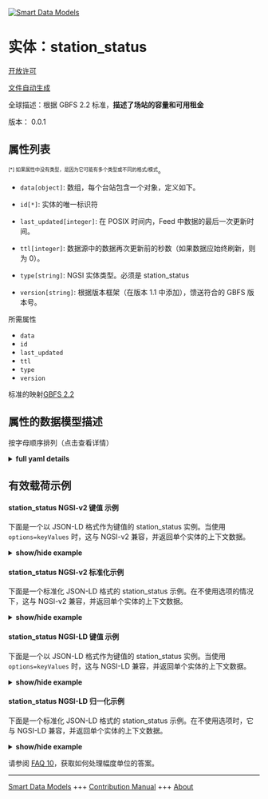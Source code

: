 <!-- 10-Header -->  
[![Smart Data Models](https://smartdatamodels.org/wp-content/uploads/2022/01/SmartDataModels_logo.png "Logo")](https://smartdatamodels.org)  
实体：station_status  
=================<!-- /10-Header -->  
<!-- 15-License -->  
[开放许可](https://github.com/smart-data-models//dataModel.GBFS/blob/master/station_status/LICENSE.md)  
[文件自动生成](https://docs.google.com/presentation/d/e/2PACX-1vTs-Ng5dIAwkg91oTTUdt8ua7woBXhPnwavZ0FxgR8BsAI_Ek3C5q97Nd94HS8KhP-r_quD4H0fgyt3/pub?start=false&loop=false&delayms=3000#slide=id.gb715ace035_0_60)  
<!-- /15-License -->  
<!-- 20-Description -->  
全球描述：根据 GBFS 2.2 标准，**描述了场站的容量和可用租金**  
版本： 0.0.1  
<!-- /20-Description -->  
<!-- 30-PropertiesList -->  

## 属性列表  

<sup><sub>[*] 如果属性中没有类型，是因为它可能有多个类型或不同的格式/模式</sub></sup>。  
- `data[object]`: 数组，每个台站包含一个对象，定义如下。  	  
- `id[*]`: 实体的唯一标识符  - `last_updated[integer]`: 在 POSIX 时间内，Feed 中数据的最后一次更新时间。  - `ttl[integer]`: 数据源中的数据再次更新前的秒数（如果数据应始终刷新，则为 0）。  - `type[string]`: NGSI 实体类型。必须是 station_status  - `version[string]`: 根据版本框架（在版本 1.1 中添加），馈送符合的 GBFS 版本号。  <!-- /30-PropertiesList -->  
<!-- 35-RequiredProperties -->  
所需属性  
- `data`  - `id`  - `last_updated`  - `ttl`  - `type`  - `version`  <!-- /35-RequiredProperties -->  
<!-- 40-RequiredProperties -->  
标准的映射[GBFS 2.2](https://github.com/NABSA/gbfs/blob/v2.2/gbfs.md)  
<!-- /40-RequiredProperties -->  
<!-- 50-DataModelHeader -->  
## 属性的数据模型描述  
按字母顺序排列（点击查看详情）  
<!-- /50-DataModelHeader -->  
<!-- 60-ModelYaml -->  
<details><summary><strong>full yaml details</strong></summary>    
```yaml  
station_status:    
  description: Describes the capacity and rental availability of the station According to the Standard GBFS 2.2    
  properties:    
    data:    
      description: Array that contains one object per station as defined below.    
      properties:    
        stations:    
          items:    
            properties:    
              is_installed:    
                description: 'Is the station currently on the street?'    
                type: boolean    
              is_renting:    
                description: 'Is the station currently renting vehicles?'    
                type: boolean    
              is_returning:    
                description: 'Is the station accepting vehicle returns?'    
                type: boolean    
              last_reported:    
                description: The last time this station reported its status to the operator's backend in POSIX time.    
                minimum: 1450155600    
                type: number    
              num_bikes_available:    
                description: Number of vehicles of any type physically available for rental at the station.    
                minimum: 0    
                type: number    
              num_bikes_disabled:    
                description: Number of disabled vehicles of any type at the station.    
                minimum: 0    
                type: number    
              num_docks_available:    
                description: Number of functional docks physically at the station.    
                minimum: 0    
                type: number    
              num_docks_disabled:    
                description: Number of empty but disabled docks at the station.    
                minimum: 0    
                type: number    
              station_id:    
                description: Identifier of a station.    
                type: string    
              vehicle_docks_available:    
                dependencies:    
                  vehicle_docks_available:    
                    - vehicle_type_ids    
                    - count    
                description: Object displaying available docks by vehicle type (added in v2.1-RC).    
                items:    
                  properties:    
                    count:    
                      description: A number representing the total number of available docks for the defined vehicle type (added in v2.1-RC).    
                      minimum: 0    
                      type: number    
                    vehicle_type_ids:    
                      description: An array of strings where each string represents a vehicle_type_id that is able to use a particular type of dock at the station (added in v2.1-RC).    
                      items:    
                        type: string    
                      type: array    
                  type: object    
                type: array    
              vehicles:    
                description: Array of objects containing data about a specific vehicle that is present at the docking station (added in v2.1-RC).    
                items:    
                  properties:    
                    bike_id:    
                      description: Rotated identifier of a vehicle (added in v2.1-RC).    
                      type: string    
                    current_range_meters:    
                      description: The furthest distance in meters that the vehicle can travel without recharging or refueling with the vehicle's current charge or fuel (added in v2.1-RC).    
                      minimum: 0    
                      type: number    
                    is_disabled:    
                      description: 'Is the vehicle currently disabled (broken)? (added in v2.1-RC)'    
                      type: boolean    
                    is_reserved:    
                      description: 'Is the vehicle currently reserved for someone else? (added in v2.1-RC)'    
                      type: boolean    
                    vehicle_type_id:    
                      description: The vehicle_type_id of this vehicle as described in vehicle_types.json (added in v2.1-RC).    
                      type: string    
                  type: object    
                required:    
                  - bike_id    
                  - is_reserved    
                  - is_disabled    
                  - vehicle_type_id    
                type: array    
              vehicles_types_available:    
                description: Array of objects displaying the total number of each vehicle type at the station (added in v2.1-RC).    
                items:    
                  properties:    
                    count:    
                      description: A number representing the total amount of this vehicle type at the station (added in v2.1-RC).    
                      minimum: 0    
                      type: number    
                    vehicle_type_id:    
                      description: The vehicle_type_id of vehicle at the station (added in v2.1-RC).    
                      type: string    
                  type: object    
                type: array    
            type: object    
          required:    
            - station_id    
            - num_bikes_available    
            - is_installed    
            - is_renting    
            - is_returning    
            - last_reported    
          type: array    
      required:    
        - stations    
      type: object    
      x-ngsi:    
        type: Property    
    id:    
      anyOf:    
        - description: Identifier format of any NGSI entity    
          maxLength: 256    
          minLength: 1    
          pattern: ^[\w\-\.\{\}\$\+\*\[\]`|~^@!,:\\]+$    
          type: string    
          x-ngsi:    
            type: Property    
        - description: Identifier format of any NGSI entity    
          format: uri    
          type: string    
          x-ngsi:    
            type: Property    
      description: Unique identifier of the entity    
      x-ngsi:    
        type: Property    
    last_updated:    
      description: Last time the data in the feed was updated in POSIX time.    
      minimum: 1450155600    
      type: integer    
      x-ngsi:    
        type: Property    
    ttl:    
      description: Number of seconds before the data in the feed will be updated again (0 if the data should always be refreshed).    
      minimum: 0    
      type: integer    
      x-ngsi:    
        type: Property    
    type:    
      description: NGSI entity type. It has to be station_status    
      enum:    
        - station_status    
      type: string    
      x-ngsi:    
        type: Property    
    version:    
      description: 'GBFS version number to which the feed conforms, according to the versioning framework (added in v1.1).'    
      enum:    
        - 2.1-RC2    
        - 2.1    
        - 2.2    
        - 3.0    
      type: string    
      x-ngsi:    
        type: Property    
  required:    
    - data    
    - id    
    - last_updated    
    - ttl    
    - type    
    - version    
  type: object    
  x-derived-from: https://github.com/NABSA/gbfs/blob/v2.2/gbfs.md    
  x-disclaimer: 'Redistribution and use in source and binary forms, with or without modification, are permitted  provided that the license conditions are met. Copyleft (c) 2022 Contributors to Smart Data Models Program'    
  x-license-url: https://github.com/smart-data-models/dataModel.GBFS/blob/master/station_status/LICENSE.md    
  x-model-schema: https://smart-data-models.github.io/dataModel.GBFS/station_status/schema.json    
  x-model-tags: GBFS    
  x-version: 0.0.1    
```  
</details>    
<!-- /60-ModelYaml -->  
<!-- 70-MiddleNotes -->  
<!-- /70-MiddleNotes -->  
<!-- 80-Examples -->  
## 有效载荷示例  
#### station_status NGSI-v2 键值 示例  
下面是一个以 JSON-LD 格式作为键值的 station_status 实例。当使用 `options=keyValues` 时，这与 NGSI-v2 兼容，并返回单个实体的上下文数据。  
<details><summary><strong>show/hide example</strong></summary>    
```json  
{  
  "id": "urn:ngsi-ld:station_status:id:FNNO:60592292",  
  "type": "station_status",  
  "last_updated": 1609866247,  
  "ttl": 0,  
  "version": "3.0",  
  "data": {  
    "stations": [  
      {  
        "station_id": "station1",  
        "is_installed": true,  
        "is_renting": true,  
        "is_returning": true,  
        "last_reported": 1609866125,  
        "num_docks_available": 3,  
        "vehicle_docks_available": [  
          {  
            "vehicle_type_ids": [  
              "abc123"  
            ],  
            "count": 2  
          },  
          {  
            "vehicle_type_ids": [  
              "def456"  
            ],  
            "count": 1  
          }  
        ],  
        "num_bikes_available": 1,  
        "vehicle_types_available": [  
          {  
            "vehicle_type_id": "abc123",  
            "count": 1  
          },  
          {  
            "vehicle_type_id": "def456",  
            "count": 0  
          }  
        ]  
      },  
      {  
        "station_id": "station2",  
        "is_installed": true,  
        "is_renting": true,  
        "is_returning": true,  
        "last_reported": 1609866106,  
        "num_docks_available": 8,  
        "vehicle_docks_available": [  
          {  
            "vehicle_type_ids": [  
              "abc123"  
            ],  
            "count": 6  
          },  
          {  
            "vehicle_type_ids": [  
              "def456"  
            ],  
            "count": 2  
          }  
        ],  
        "num_bikes_available": 6,  
        "vehicle_types_available": [  
          {  
            "vehicle_type_id": "abc123",  
            "count": 2  
          },  
          {  
            "vehicle_type_id": "def456",  
            "count": 4  
          }  
        ]  
      }  
    ]  
  }  
}  
```  
</details>  
#### station_status NGSI-v2 标准化示例  
下面是一个标准化 JSON-LD 格式的 station_status 示例。在不使用选项的情况下，这与 NGSI-v2 兼容，并返回单个实体的上下文数据。  
<details><summary><strong>show/hide example</strong></summary>    
```json  
{  
  "id": "urn:ngsi-ld:station_status:id:FNNO:60592292",  
  "type": "station_status",  
  "last_updated": {  
    "type": "Number",  
    "value": 1609866247  
  },  
  "ttl": {  
    "type": "Number",  
    "value": 0  
  },  
  "version": {  
    "type": "Text",  
    "value": "3.0"  
  },  
  "data": {  
    "type": "StructuredValue",  
    "value": {  
      "stations": [  
        {  
          "station_id": "station1",  
          "is_installed": true,  
          "is_renting": true,  
          "is_returning": true,  
          "last_reported": 1609866125,  
          "num_docks_available": 3,  
          "vehicle_docks_available": [  
            {  
              "vehicle_type_ids": [  
                "abc123"  
              ],  
              "count": 2  
            },  
            {  
              "vehicle_type_ids": [  
                "def456"  
              ],  
              "count": 1  
            }  
          ],  
          "num_bikes_available": 1,  
          "vehicle_types_available": [  
            {  
              "vehicle_type_id": "abc123",  
              "count": 1  
            },  
            {  
              "vehicle_type_id": "def456",  
              "count": 0  
            }  
          ]  
        },  
        {  
          "station_id": "station2",  
          "is_installed": true,  
          "is_renting": true,  
          "is_returning": true,  
          "last_reported": 1609866106,  
          "num_docks_available": 8,  
          "vehicle_docks_available": [  
            {  
              "vehicle_type_ids": [  
                "abc123"  
              ],  
              "count": 6  
            },  
            {  
              "vehicle_type_ids": [  
                "def456"  
              ],  
              "count": 2  
            }  
          ],  
          "num_bikes_available": 6,  
          "vehicle_types_available": [  
            {  
              "vehicle_type_id": "abc123",  
              "count": 2  
            },  
            {  
              "vehicle_type_id": "def456",  
              "count": 4  
            }  
          ]  
        }  
      ]  
    }  
  }  
}  
```  
</details>  
#### station_status NGSI-LD 键值 示例  
下面是一个以 JSON-LD 格式作为键值的 station_status 实例。当使用 `options=keyValues` 时，这与 NGSI-LD 兼容，并返回单个实体的上下文数据。  
<details><summary><strong>show/hide example</strong></summary>    
```json  
{  
    "id": "urn:ngsi-ld:station_status:id:FNNO:60592292",  
    "type": "station_status",  
    "last_updated": 1609866247,  
    "ttl": 0,  
    "version": "3.0",  
    "data": {  
        "stations": [  
            {  
                "station_id": "station1",  
                "is_installed": true,  
                "is_renting": true,  
                "is_returning": true,  
                "last_reported": 1609866125,  
                "num_docks_available": 3,  
                "vehicle_docks_available": [  
                    {  
                        "vehicle_type_ids": [  
                            "abc123"  
                        ],  
                        "count": 2  
                    },  
                    {  
                        "vehicle_type_ids": [  
                            "def456"  
                        ],  
                        "count": 1  
                    }  
                ],  
                "num_bikes_available": 1,  
                "vehicle_types_available": [  
                    {  
                        "vehicle_type_id": "abc123",  
                        "count": 1  
                    },  
                    {  
                        "vehicle_type_id": "def456",  
                        "count": 0  
                    }  
                ]  
            },  
            {  
                "station_id": "station2",  
                "is_installed": true,  
                "is_renting": true,  
                "is_returning": true,  
                "last_reported": 1609866106,  
                "num_docks_available": 8,  
                "vehicle_docks_available": [  
                    {  
                        "vehicle_type_ids": [  
                            "abc123"  
                        ],  
                        "count": 6  
                    },  
                    {  
                        "vehicle_type_ids": [  
                            "def456"  
                        ],  
                        "count": 2  
                    }  
                ],  
                "num_bikes_available": 6,  
                "vehicle_types_available": [  
                    {  
                        "vehicle_type_id": "abc123",  
                        "count": 2  
                    },  
                    {  
                        "vehicle_type_id": "def456",  
                        "count": 4  
                    }  
                ]  
            }  
        ]  
    },  
    "@context": [  
        "https://smartdatamodels.org/context.jsonld",  
        "https://raw.githubusercontent.com/smart-data-models/dataModel.GBFS/master/context.jsonld"  
    ]  
}  
```  
</details>  
#### station_status NGSI-LD 归一化示例  
下面是一个标准化 JSON-LD 格式的 station_status 示例。在不使用选项时，它与 NGSI-LD 兼容，并返回单个实体的上下文数据。  
<details><summary><strong>show/hide example</strong></summary>    
```json  
{  
    "id": "urn:ngsi-ld:station_status:id:FNNO:60592292",  
    "type": "station_status",  
    "last_updated": {  
        "type": "Property",  
        "value": 1609866247  
    },  
    "ttl": {  
        "type": "Property",  
        "value": 0  
    },  
    "version": {  
        "type": "Property",  
        "value": "3.0"  
    },  
    "data": {  
        "type": "Property",  
        "value": {  
            "stations": [  
                {  
                    "station_id": "station1",  
                    "is_installed": true,  
                    "is_renting": true,  
                    "is_returning": true,  
                    "last_reported": 1609866125,  
                    "num_docks_available": 3,  
                    "vehicle_docks_available": [  
                        {  
                            "vehicle_type_ids": [  
                                "abc123"  
                            ],  
                            "count": 2  
                        },  
                        {  
                            "vehicle_type_ids": [  
                                "def456"  
                            ],  
                            "count": 1  
                        }  
                    ],  
                    "num_bikes_available": 1,  
                    "vehicle_types_available": [  
                        {  
                            "vehicle_type_id": "abc123",  
                            "count": 1  
                        },  
                        {  
                            "vehicle_type_id": "def456",  
                            "count": 0  
                        }  
                    ]  
                },  
                {  
                    "station_id": "station2",  
                    "is_installed": true,  
                    "is_renting": true,  
                    "is_returning": true,  
                    "last_reported": 1609866106,  
                    "num_docks_available": 8,  
                    "vehicle_docks_available": [  
                        {  
                            "vehicle_type_ids": [  
                                "abc123"  
                            ],  
                            "count": 6  
                        },  
                        {  
                            "vehicle_type_ids": [  
                                "def456"  
                            ],  
                            "count": 2  
                        }  
                    ],  
                    "num_bikes_available": 6,  
                    "vehicle_types_available": [  
                        {  
                            "vehicle_type_id": "abc123",  
                            "count": 2  
                        },  
                        {  
                            "vehicle_type_id": "def456",  
                            "count": 4  
                        }  
                    ]  
                }  
            ]  
        }  
    },  
    "@context": [  
        "https://smartdatamodels.org/context.jsonld",  
        "https://raw.githubusercontent.com/smart-data-models/dataModel.GBFS/master/context.jsonld"  
    ]  
}  
```  
</details><!-- /80-Examples -->  
<!-- 90-FooterNotes -->  
<!-- /90-FooterNotes -->  
<!-- 95-Units -->  
请参阅 [FAQ 10](https://smartdatamodels.org/index.php/faqs/)，获取如何处理幅度单位的答案。  
<!-- /95-Units -->  
<!-- 97-LastFooter -->  
---  
[Smart Data Models](https://smartdatamodels.org) +++ [Contribution Manual](https://bit.ly/contribution_manual) +++ [About](https://bit.ly/Introduction_SDM)<!-- /97-LastFooter -->  

